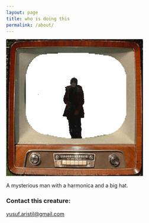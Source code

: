 ```yaml
---
layout: page
title: who is doing this
permalink: /about/
---
```



![This could be me.](/images/gif1.gif)

A mysterious man with a harmonica and a big hat.

### Contact this creature:

[yusuf.aristil@gmail.com](mailto:yusuf.aristil@gmail.com)
